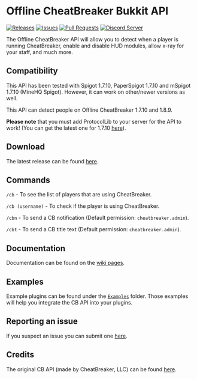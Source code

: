 # Offline CheatBreaker Bukkit API

[![Releases](https://img.shields.io/github/release/Offline-CheatBreaker/Offline-CheatBreaker-API.svg)](https://github.com/Offline-Cheatbreaker/Offline-CheatBreaker-API/releases)
[![Issues](https://img.shields.io/github/issues/Offline-CheatBreaker/Offline-CheatBreaker-API)](https://github.com/Offline-CheatBreaker/Offline-CheatBreaker-API/issues)
[![Pull Requests](https://img.shields.io/github/issues-pr/Offline-CheatBreaker/Offline-CheatBreaker-API)](https://github.com/Offline-CheatBreaker/Offline-CheatBreaker-API/pulls)
<a href="https://discord.offlinecheatbreaker.com"><img src="https://discordapp.com/api/guilds/633325309395206156/widget.png?style=shield" alt="Discord Server"></a>

The Offline CheatBreaker API will allow you to detect when a player is running CheatBreaker, enable and disable HUD modules, allow x-ray for your staff, and much more.

## Compatibility

This API has been tested with Spigot 1.7.10, PaperSpigot 1.7.10 and mSpigot 1.7.10 (MineHQ Spigot). However, it can work on other/newer versions as well.

This API can detect people on Offline CheatBreaker 1.7.10 and 1.8.9.

**Please note** that you must add ProtocolLib to your server for the API to work! (You can get the latest one for 1.7.10 [here](https://github.com/dmulloy2/ProtocolLib/releases/tag/3.7.0)).

## Download

The latest release can be found [here](https://github.com/Offline-Cheatbreaker/Offline-CheatBreaker-API/releases/latest).

## Commands

`/cb` - To see the list of players that are using CheatBreaker.

`/cb (username)` - To check if the player is using CheatBreaker.

`/cbn` - To send a CB notification (Default permission: `cheatbreaker.admin`).

`/cbt` - To send a CB title text (Default permission: `cheatbreaker.admin`).

## Documentation

Documentation can be found on the [wiki pages](https://github.com/Offline-Cheatbreaker/Offline-CheatBreaker-API/wiki).

## Examples

Example plugins can be found under the [`Examples`](/Examples) folder. Those examples will help you integrate the CB API into your plugins.

## Reporting an issue

If you suspect an issue you can submit one [here](https://github.com/Offline-Cheatbreaker/Offline-CheatBreaker-API/issues).

## Credits

The original CB API (made by CheatBreaker, LLC) can be found [here](https://github.com/CheatBreaker/CheatBreakerAPI).
